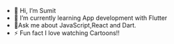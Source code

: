 - 👋 Hi, I’m Sumit
- 🌱 I’m currently learning App development with Flutter
- 📢Ask me about JavaScript,React and Dart.
- ⚡ Fun fact I love watching Cartoons!!

<!---
Sumit047/Sumit047 is a ✨ special ✨ repository because its `README.md` (this file) appears on your GitHub profile.
You can click the Preview link to take a look at your changes.
--->
